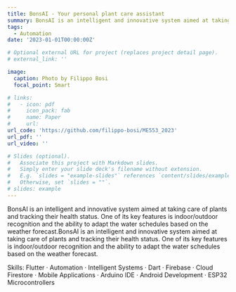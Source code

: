 ```yaml
---
title: BonsAI - Your personal plant care assistant
summary: BonsAI is an intelligent and innovative system aimed at taking care of plants and tracking their health status. One of its key features is indoor/outdoor recognition and the ability to adapt the water schedules based on the weather forecast.BonsAI is an intelligent and innovative system aimed at taking care of plants and tracking their health status. One of its key features is indoor/outdoor recognition and the ability to adapt the water schedules based on the weather forecast.
tags:
  - Automation
date: '2023-01-01T00:00:00Z'

# Optional external URL for project (replaces project detail page).
# external_link: ''

image:
  caption: Photo by Filippo Bosi
  focal_point: Smart

# links:
#   - icon: pdf
#     icon_pack: fab
#     name: Paper
#     url: 
url_code: 'https://github.com/filippo-bosi/ME553_2023'
url_pdf: ''
url_video: ''

# Slides (optional).
#   Associate this project with Markdown slides.
#   Simply enter your slide deck's filename without extension.
#   E.g. `slides = "example-slides"` references `content/slides/example-slides.md`.
#   Otherwise, set `slides = ""`.
# slides: example
---
```


BonsAI is an intelligent and innovative system aimed at taking care of plants and tracking their health status. One of its key features is indoor/outdoor recognition and the ability to adapt the water schedules based on the weather forecast.BonsAI is an intelligent and innovative system aimed at taking care of plants and tracking their health status. One of its key features is indoor/outdoor recognition and the ability to adapt the water schedules based on the weather forecast.

Skills: Flutter · Automation · Intelligent Systems · Dart · Firebase · Cloud Firestore · Mobile Applications · Arduino IDE · Android Development · ESP32 Microcontrollers